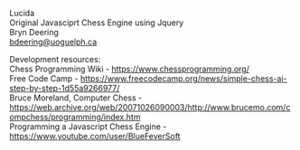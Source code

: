 Lucida   
Original Javasciprt Chess Engine using Jquery  
Bryn Deering  
bdeering@uoguelph.ca  

Development resources:  
Chess Programming Wiki - https://www.chessprogramming.org/  
Free Code Camp - https://www.freecodecamp.org/news/simple-chess-ai-step-by-step-1d55a9266977/  
Bruce Moreland, Computer Chess - https://web.archive.org/web/20071026090003/http://www.brucemo.com/compchess/programming/index.htm  
Programming a Javascript Chess Engine - https://www.youtube.com/user/BlueFeverSoft  

